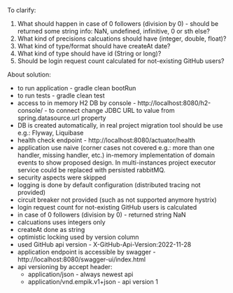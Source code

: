 To clarify:

1. What should happen in case of 0 followers (division by 0) - should be returned some string info: NaN, undefined, infinitive, 0 or sth else?
2. What kind of precisions calcuations should have (integer, double, float)?
3. What kind of type/format should have createAt date?
4. What kind of type should have id (String or long)?
5. Should be login request count calculated for not-existing GitHub users?

About solution:

* to run application - gradle clean bootRun
* to run tests - gradle clean test
* access to in memory H2 DB by console - http://localhost:8080/h2-console/ - to connect change JDBC URL to value from spring.datasource.url property
* DB is created automatically, in real project migration tool should be use e.g.: Flyway, Liquibase
* health check endpoint - http://localhost:8080/actuator/health
* application use naive (corner cases not covered e.g.: more than one handler, missing handler, etc.) in-memory implementation of domain events to show proposed design. In multi-instances project executor service could be replaced with persisted rabbitMQ.
* security aspects were skipped
* logging is done by default configuration (distributed tracing not provided)
* circuit breaker not provided (such as not supported anymore hystrix)
* login request count for not-existing GitHub users is calculated
* in case of 0 followers (division by 0) - returned string NaN
* calcuations uses integers only
* createAt done as string
* optimistic locking used by version column
* used GitHub api version - X-GitHub-Api-Version:2022-11-28
* application endpoint is accessible by swagger - http://localhost:8080/swagger-ui/index.html
* api versioning by accept header:
  * application/json - always newest api
  * application/vnd.empik.v1+json - api version 1
